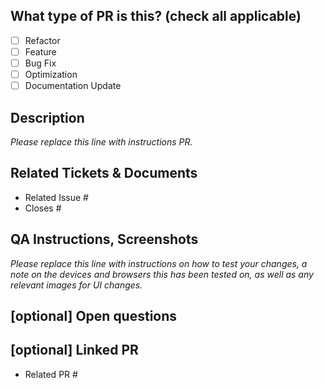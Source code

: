 <!--
 For Work In Progress Pull Requests, please use the Draft PR feature,
 see https://github.blog/2019-02-14-introducing-draft-pull-requests/ for further details.

 Before submitting a Pull Request, please ensure you've done the following:
 - 👷‍♀️ Create small PRs. In most cases this will be possible.
 - ✅ Provide tests for your changes.
 - 📝 Use descriptive commit messages.
 - 📗 Update any related documentation and include any relevant screenshots.

-->

## What type of PR is this? (check all applicable)

- [ ] Refactor
- [ ] Feature
- [ ] Bug Fix
- [ ] Optimization
- [ ] Documentation Update

## Description

_Please replace this line with instructions PR._

## Related Tickets & Documents

<!--
For pull requests that relate or close an clickup task, please include them
below. 
-->

- Related Issue #
- Closes #

## QA Instructions, Screenshots

_Please replace this line with instructions on how to test your changes, a note
on the devices and browsers this has been tested on, as well as any relevant
images for UI changes._

## [optional] Open questions

<!--
If there is some work that is not completed you can explain it here.
-->

## [optional] Linked PR

<!--
If there are other relevant PRs, please include them
below. 
-->

- Related PR #
